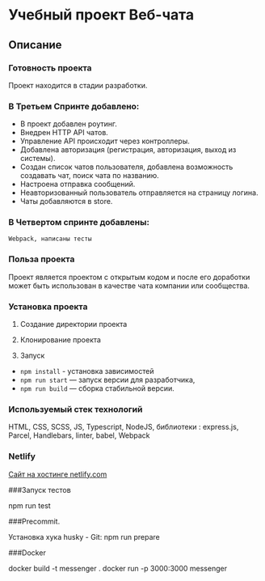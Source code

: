 # Учебный проект Веб-чата

## Описание

### Готовность проекта

Проект находится в стадии разработки.

### В Третьем Спринте добавлено:

* В проект добавлен роутинг.
* Внедрен HTTP API чатов.
* Управление API происходит через контроллеры.
* Добавлена авторизация (регистрация, авторизация, выход из системы).
* Создан список чатов пользователя, добавлена возможность создавать чат, поиск чата по названию.
* Настроена отправка сообщений.
* Неавторизованный пользователь отправляется на страницу логина.
* Чаты добавляются в store.

### В Четвертом спринте добавлены:
    Webpack, написаны тесты

### Польза проекта

Проект является проектом с открытым кодом и после его доработки может быть использован в качестве чата компании или
сообщества.

### Установка проекта

1) Создание директории проекта

2) Клонирование проекта

3) Запуск

- `npm install` - установка зависимостей
- `npm run start` — запуск версии для разработчика,
- `npm run build` — сборка стабильной версии.

### Используемый стек технологий

HTML, CSS, SCSS, JS, Typescript, NodeJS, библиотеки : express.js, Parcel, Handlebars, linter, babel, Webpack

### Netlify

[Сайт на хостинге netlify.com](https://dreamy-cassata-053c4c.netlify.app/)

###Запуск тестов

npm run test

###Precommit. 

Установка хука husky - Git:
npm run prepare

###Docker

docker build -t messenger . docker run -p 3000:3000 messenger
